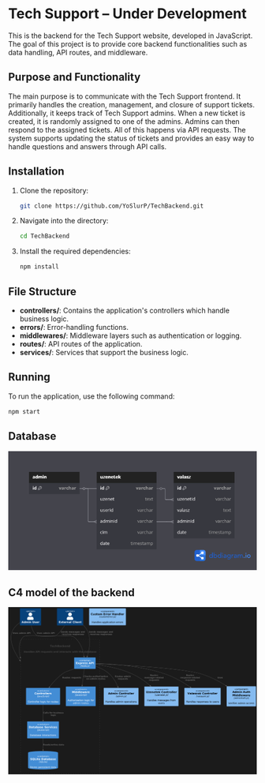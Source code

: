 # Tech Support – Under Development

This is the backend for the Tech Support website, developed in JavaScript. The goal of this project is to provide core backend functionalities such as data handling, API routes, and middleware.

## Purpose and Functionality

The main purpose is to communicate with the Tech Support frontend. It primarily handles the creation, management, and closure of support tickets. Additionally, it keeps track of Tech Support admins. When a new ticket is created, it is randomly assigned to one of the admins. Admins can then respond to the assigned tickets. All of this happens via API requests. The system supports updating the status of tickets and provides an easy way to handle questions and answers through API calls.

## Installation

1. Clone the repository:
    ```bash
    git clone https://github.com/YoSlurP/TechBackend.git
    ```

2. Navigate into the directory:
    ```bash
    cd TechBackend
    ```

3. Install the required dependencies:
    ```bash
    npm install
    ```

## File Structure

- **controllers/**: Contains the application's controllers which handle business logic.
- **errors/**: Error-handling functions.
- **middlewares/**: Middleware layers such as authentication or logging.
- **routes/**: API routes of the application.
- **services/**: Services that support the business logic.

## Running

To run the application, use the following command:

```bash
npm start
```
## Database
![Database](https://github.com/YoSlurP/TechBackend/blob/main/Database%20diagram.png)
## C4 model of the backend
![C4 model](https://github.com/YoSlurP/TechBackend/blob/main/C4model.png)

